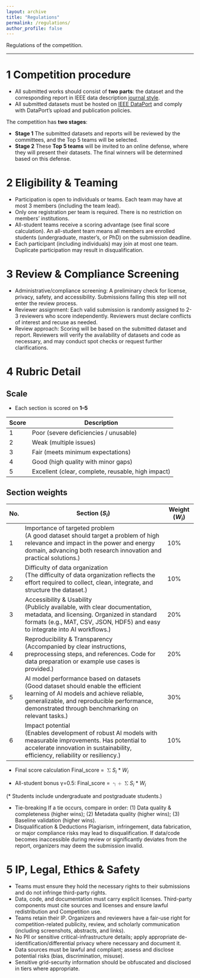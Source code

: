 ```yaml
---
layout: archive
title: "Regulations"
permalink: /regulations/
author_profile: false
---
```

Regulations of the competition.

---
# 1 Competition procedure
* All submitted works should consist of **two parts**: the dataset and the corresponding report in IEEE data description [journal style](https://ieeexplore.ieee.org/xpl/RecentIssue.jsp?punumber=10347231).
* All submitted datasets must be hosted on [IEEE DataPort](https://ieee-dataport.org/) and comply with DataPort’s upload and publication policies.

The competition has **two stages**:
* **Stage 1**
  The submitted datasets and reports will be reviewed by the committees, and the Top 5 teams will be selected.
* **Stage 2**
  These **Top 5 teams** will be invited to an online defense, where they will present their datasets. The final winners will be determined based on this defense.


# 2 Eligibility & Teaming
* Participation is open to individuals or teams. Each team may have at most 3 members (including the team lead).
* Only one registration per team is required. There is no restriction on members’ institutions.
* All-student teams receive a scoring advantage (see final score calculation). An all-student team means all members are enrolled students (undergraduate, master’s, or PhD) on the submission deadline.
* Each participant (including individuals) may join at most one team. Duplicate participation may result in disqualification.


# 3 Review & Compliance Screening
* Administrative/compliance screening: A preliminary check for license, privacy, safety, and accessibility. Submissions failing this step will not enter the review process.
* Reviewer assignment: Each valid submission is randomly assigned to 2-3 reviewers who score independently. Reviewers must declare conflicts of interest and recuse as needed.
* Review approach: Scoring will be based on the submitted dataset and report. Reviewers will verify the availability of datasets and code as necessary, and may conduct spot checks or request further clarifications.


# 4 Rubric Detail
## Scale
* Each section is scored on **1–5**

| Score  | Description                                           |
| ------ | ----------------------------------------------------- |
| 1      | Poor \(severe deficiencies \/ unusable\)              |
| 2      | Weak \(multiple issues\)                              |
| 3      | Fair \(meets minimum expectations\)                   |
| 4      | Good \(high quality with minor gaps\)                 |
| 5      | Excellent \(clear, complete, reusable, high impact\)  |


## Section weights

| No.    | Section \(<i>S<sub>i</sub></i>\)                      | Weight \(<i>W<sub>i</sub></i>\)  |
| ------ | ----------------------------------------------------- | ------------------- |
| 1      | Importance of targeted problem <br>\(A good dataset should target a problem of high relevance and impact in the power and energy domain, advancing both research innovation and practical solutions.\)  | 10% |
| 2      | Difficulty of data organization<br>\(The difficulty of data organization reflects the effort required to collect, clean, integrate, and structure the dataset.\)                     | 10% |
| 3      | Accessibility & Usability<br>\(Publicly available, with clear documentation, metadata, and licensing. Organized in standard formats (e.g., MAT, CSV, JSON, HDF5) and easy to integrate into AI workflows.\)  | 20% |
| 4      | Reproducibility & Transparency<br>\(Accompanied by clear instructions, preprocessing steps, and references. Code for data preparation or example use cases is provided.\)  |  20% |
| 5      | AI model performance based on datasets<br>\(Good dataset should enable the efficient learning of AI models and achieve reliable, generalizable, and reproducible performance, demonstrated through benchmarking on relevant tasks.\)  | 30% |
| 6      | Impact potential<br>\(Enables development of robust AI models with measurable improvements. Has potential to accelerate innovation in sustainability, efficiency, reliability or resiliency.\) | 10% |

* Final score calculation
Final_score = <math>
  <mrow>
    <mo>&#x03A3;</mo>
      <i>S<sub>i</sub></i> * <i>W<sub>i</sub></i>
   </mrow></math>


* All-student bonus &#x03B3;=0.5: Final_score = <math>
  <mrow>
    <mo>&#x03B3; + </mo>
    <mo>&#x03A3;</mo>
      <i>S<sub>i</sub></i> * <i>W<sub>i</sub></i>
   </mrow></math>

\(\* Students include undergraduate and postgraduate students.\)

* Tie-breaking
  If a tie occurs, compare in order: \(1\) Data quality & completeness \(higher wins\); \(2\) Metadata quality \(higher wins\); \(3\) Baseline validation \(higher wins\).
* Disqualification & Deductions
  Plagiarism, infringement, data fabrication, or major compliance risks may lead to disqualification. If data/code becomes inaccessible during review or significantly deviates from the report, organizers may deem the submission invalid.


# 5 IP, Legal, Ethics & Safety

* Teams must ensure they hold the necessary rights to their submissions and do not infringe third-party rights.
* Data, code, and documentation must carry explicit licenses. Third-party components must cite sources and licenses and ensure lawful redistribution and Competition use.
* Teams retain their IP. Organizers and reviewers have a fair-use right for competition-related publicity, review, and scholarly communication \(including screenshots, abstracts, and links\).
* No PII or sensitive critical-infrastructure details; apply appropriate de-identification/differential privacy where necessary and document it.
* Data sources must be lawful and compliant; assess and disclose potential risks \(bias, discrimination, misuse\).
* Sensitive grid-security information should be obfuscated and disclosed in tiers where appropriate.
